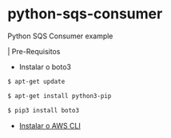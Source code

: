 # python-sqs-consumer
Python SQS Consumer example


| Pre-Requisitos

* Instalar o boto3

```sh
$ apt-get update
```
```sh
$ apt-get install python3-pip
```
```sh
$ pip3 install boto3
```

* [Instalar o AWS CLI](https://docs.aws.amazon.com/pt_br/cli/latest/userguide/install-cliv2-linux.html)
